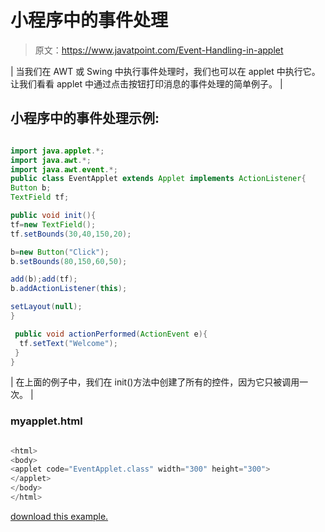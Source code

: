 # 小程序中的事件处理

> 原文：<https://www.javatpoint.com/Event-Handling-in-applet>

| 当我们在 AWT 或 Swing 中执行事件处理时，我们也可以在 applet 中执行它。让我们看看 applet 中通过点击按钮打印消息的事件处理的简单例子。 |

## 小程序中的事件处理示例:

<applet code="EventApplet.class" height="300" width="500"></applet>

```java

import java.applet.*;
import java.awt.*;
import java.awt.event.*;
public class EventApplet extends Applet implements ActionListener{
Button b;
TextField tf;

public void init(){
tf=new TextField();
tf.setBounds(30,40,150,20);

b=new Button("Click");
b.setBounds(80,150,60,50);

add(b);add(tf);
b.addActionListener(this);

setLayout(null);
}

 public void actionPerformed(ActionEvent e){
  tf.setText("Welcome");
 } 
}

```

| 在上面的例子中，我们在 init()方法中创建了所有的控件，因为它只被调用一次。 |

### myapplet.html

```java

<html>
<body>
<applet code="EventApplet.class" width="300" height="300">
</applet>
</body>
</html>

```

[download this example.](https://static.javatpoint.com/src/applet/EventApplet.jar)
